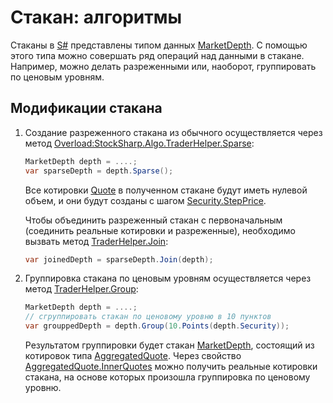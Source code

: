 # Стакан: алгоритмы

Стаканы в [S\#](StockSharpAbout.md) представлены типом данных [MarketDepth](xref:StockSharp.BusinessEntities.MarketDepth). С помощью этого типа можно совершать ряд операций над данными в стакане. Например, можно делать разреженными или, наоборот, группировать по ценовым уровням. 

## Модификации стакана

1. Создание разреженного стакана из обычного осуществляется через метод [Overload:StockSharp.Algo.TraderHelper.Sparse](xref:Overload:StockSharp.Algo.TraderHelper.Sparse): 

   ```cs
   MarketDepth depth = ....;
   var sparseDepth = depth.Sparse();
   ```

   Все котировки [Quote](xref:StockSharp.BusinessEntities.Quote) в полученном стакане будут иметь нулевой объем, и они будут созданы с шагом [Security.StepPrice](xref:StockSharp.BusinessEntities.Security.StepPrice). 

   Чтобы объединить разреженный стакан с первоначальным (соединить реальные котировки и разреженные), необходимо вызвать метод [TraderHelper.Join](xref:StockSharp.Algo.TraderHelper.Join(StockSharp.BusinessEntities.MarketDepth,StockSharp.BusinessEntities.MarketDepth)): 

   ```cs
   var joinedDepth = sparseDepth.Join(depth);
   ```
2. Группировка стакана по ценовым уровням осуществляется через метод [TraderHelper.Group](xref:StockSharp.Algo.TraderHelper.Group(StockSharp.BusinessEntities.MarketDepth,StockSharp.Messages.Unit)): 

   ```cs
   MarketDepth depth = ....;
   // сгруппировать стакан по ценовому уровню в 10 пунктов
   var grouppedDepth = depth.Group(10.Points(depth.Security));
   ```

   Результатом группировки будет стакан [MarketDepth](xref:StockSharp.BusinessEntities.MarketDepth), состоящий из котировок типа [AggregatedQuote](xref:StockSharp.BusinessEntities.AggregatedQuote). Через свойство [AggregatedQuote.InnerQuotes](xref:StockSharp.BusinessEntities.AggregatedQuote.InnerQuotes) можно получить реальные котировки стакана, на основе которых произошла группировка по ценовому уровню. 
